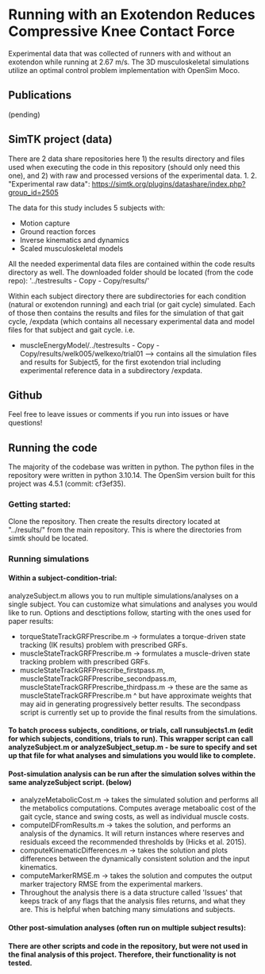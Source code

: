# Running with an Exotendon Reduces Compressive Knee Contact Force
Experimental data that was collected of runners with and without an exotendon while running at 2.67 m/s. The 3D musculoskeletal simulations utilize an optimal control problem implementation with OpenSim Moco.

## Publications
(pending)

## SimTK project (data)

There are 2 data share repositories here 1) the results directory and files used when executing the code in this repository (should only need this one), and 2) with raw and processed versions of the experimental data.
  1. 
  2. "Experimental raw data": https://simtk.org/plugins/datashare/index.php?group_id=2505


The data for this study includes 5 subjects with: 
- Motion capture
- Ground reaction forces
- Inverse kinematics and dynamics
- Scaled musculoskeletal models


All the needed experimental data files are contained within the code results directory as well. The downloaded folder should be located (from the code repo): '../testresults - Copy - Copy/results/'

Within each subject directory there are subdirectories for each condition (natural or exotendon running) and each trial (or gait cycle) simulated. Each of those then contains the results and files for the simulation of that gait cycle, /expdata (which contains all necessary experimental data and model files for that subject and gait cycle. 
i.e.
  - muscleEnergyModel/../testresults - Copy - Copy/results/welk005/welkexo/trial01 –> contains all the simulation files and results for Subject5, for the first exotendon trial including experimental reference data in a subdirectory /expdata.


## Github
Feel free to leave issues or comments if you run into issues or have questions! 

## Running the code
The majority of the codebase was written in python. The python files in the repository were written in python 3.10.14. The OpenSim version built for this project was 4.5.1 (commit: cf3ef35).

### Getting started: 
Clone the repository. 
Then create the results directory located at "../results/" from the main repository. This is where the directories from simtk should be located.   

### Running simulations
#### Within a subject-condition-trial: 


analyzeSubject.m allows you to run multiple simulations/analyses on a single subject. You can customize what simulations and analyses you would like to run. Options and desctiptions follow, starting with the ones used for paper results:
- torqueStateTrackGRFPrescribe.m -> formulates a torque-driven state tracking (IK results) problem with prescribed GRFs. 
- muscleStateTrackGRFPrescribe.m -> formulates a muscle-driven state tracking problem with prescribed GRFs. 
- muscleStateTrackGRFPrescribe_firstpass.m, muscleStateTrackGRFPrescribe_secondpass.m, muscleStateTrackGRFPrescribe_thirdpass.m -> these are the same as muscleStateTrackGRFPrescribe.m ^ but have approximate weights that may aid in generating progressively better results. The secondpass script is currently set up to provide the final results from the simulations. 

#### To batch process subjects, conditions, or trials, call runsubjects1.m (edit for which subjects, conditions, trials to run). This wrapper script can call analyzeSubject.m or analyzeSubject_setup.m - be sure to specify and set up that file for what analyses and simulations you would like to complete. 


#### Post-simulation analysis can be run after the simulation solves within the same analyzeSubject script. (below)
- analyzeMetabolicCost.m -> takes the simulated solution and performs all the metabolics computations. Computes average metaboalic cost of the gait cycle, stance and swing costs, as well as individual muscle costs. 
- computeIDFromResults.m -> takes the solution, and performs an analysis of the dynamics. It will return instances where reserves and residuals exceed the recommended thresholds by (Hicks et al. 2015). 
- computeKinematicDifferences.m -> takes the solution and plots differences between the dynamically consistent solution and the input kinematics. 
- computeMarkerRMSE.m -> takes the solution and computes the output marker trajectory RMSE from the experimental markers. 
- Throughout the analysis there is a data structure called 'Issues' that keeps track of any flags that the analysis files returns, and what they are. This is helpful when batching many simulations and subjects.


#### Other post-simulation analyses (often run on multiple subject results):

#### There are other scripts and code in the repository, but were not used in the final analysis of this project. Therefore, their functionality is not tested. 
